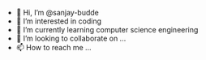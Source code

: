 - 👋 Hi, I’m @sanjay-budde
- 👀 I’m interested in coding
- 🌱 I’m currently learning computer science engineering
- 💞️ I’m looking to collaborate on ...
- 📫 How to reach me ...

<!---
sanjay-bydde/sanjay-bydde is a ✨ special ✨ repository because its `README.md` (this file) appears on your GitHub profile.
You can click the Preview link to take a look at your changes.
--->
